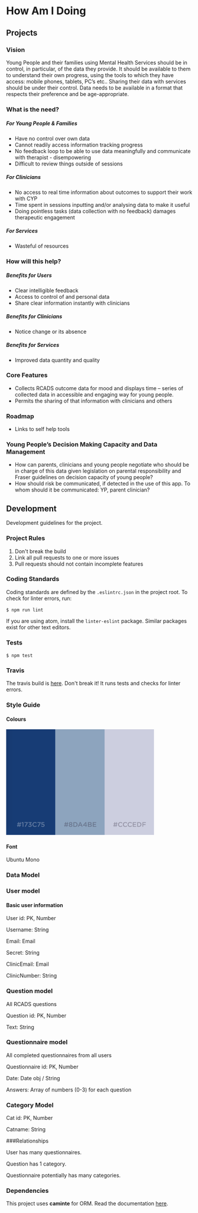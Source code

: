 # How Am I Doing

## Projects

### Vision
Young People and their families using Mental Health Services should be in control, in particular, of the data they provide.  It should be available to them to understand their own progress, using the tools to which they have access: mobile phones, tablets, PC’s etc..  Sharing their data with services should be under their control. Data needs to be available in a format that respects their preference and be age-appropriate.

### What is the need?

##### For Young People & Families
* Have no control over own data
* Cannot readily access information tracking progress
* No feedback loop to be able to use data meaningfully and communicate with therapist  - disempowering
* Difficult to review things outside of sessions

##### For Clinicians
* No access to real time information about outcomes to support their work with CYP
* Time spent in sessions inputting and/or analysing data to make it useful
* Doing pointless tasks (data collection with no feedback) damages therapeutic engagement

##### For Services
* Wasteful of resources

### How will this help?

##### Benefits for Users
* Clear intelligible feedback
* Access to control of and personal data
* Share clear information instantly with clinicians

##### Benefits for Clinicians
*	Notice change or its absence

##### Benefits for Services
*	Improved data quantity and quality

### Core Features
*	Collects RCADS outcome data for mood and  displays time – series of collected data in accessible and engaging way for young people.
*	Permits the sharing of that information with clinicians and others

### Roadmap
* Links to self help tools

### Young People’s Decision Making Capacity and Data Management
*	How can parents, clinicians and young people negotiate who should be in charge of this data given legislation on parental responsibility and Fraser guidelines on decision capacity of young people?
*	How should risk be communicated, if detected in the use of this app.  To whom should it be communicated: YP, parent clinician?


## Development
Development guidelines for the project.

### Project Rules
1. Don't break the build
2. Link all pull requests to one or more issues
3. Pull requests should not contain incomplete features

### Coding Standards
Coding standards are defined by the `.eslintrc.json` in the project root. To check for linter errors, run:
```
$ npm run lint
```
If you are using atom, install the `linter-eslint` package. Similar packages exist for other text editors.

### Tests
```
$ npm test
```

### Travis
The travis build is [here](https://travis-ci.org/JackTierney/How-Am-I-Doing). Don't break it! It runs tests and checks for linter errors.

### Style Guide
#### Colours
<img alt="Colours" src="./assets/colours.png" width="400" />

#### Font
Ubuntu Mono

### Data Model

### User model

#### Basic user information

User id: PK, Number


Username: String


Email: Email


Secret: String

ClinicEmail: Email

ClinicNumber: String

### Question model

 All RCADS questions

Question id: PK, Number

Text: String

### Questionnaire model

All completed questionnaires from all users

Questionnaire id: PK, Number


Date: Date obj / String


Answers: Array of numbers (0-3) for each question

### Category Model

Cat id: PK, Number


Catname: String

###Relationships

User has many questionnaires.


Question has 1 category.


Questionnaire potentially has many categories.

### Dependencies
This project uses **caminte** for ORM. Read the documentation [here](http://www.camintejs.com/en/guide).
